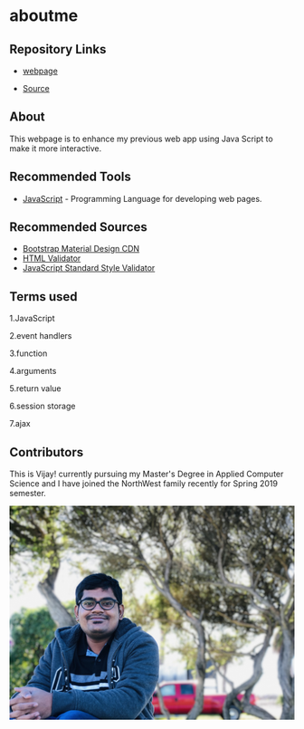 # aboutme
 
## Repository Links

- [webpage](https://karanamvijaykumar.github.io/aboutme/ "Working with aboutme webpage")

- [Source](https://github.com/KaranamVijayKumar/aboutme/ "Working with aboutme source")

## About
This webpage is to enhance my previous web app using Java Script to make it more interactive.

## Recommended Tools

- [JavaScript](https://www.codecademy.com/learn/introduction-to-javascript "codeacademy javascript link") - Programming Language for developing web pages.


## Recommended Sources

- [Bootstrap Material Design CDN](https://mdbootstrap.com/md-bootstrap-cdn/)
- [HTML Validator](https://validator.w3.org/)
- [JavaScript Standard Style Validator](https://standardjs.com/demo.html)

## Terms used

 1.JavaScript
 
 2.event handlers
 
 3.function
 
 4.arguments
 
 5.return value
 
 6.session storage
 
 7.ajax

## Contributors

This is Vijay! currently pursuing my Master's Degree in Applied Computer Science and I have joined the NorthWest family recently for Spring 2019 semester.

![MyPic](https://raw.githubusercontent.com/KaranamVijayKumar/aboutme/master/MyPic.jpg "My picture")




